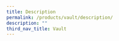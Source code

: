 ```yaml
---
title: Description
permalink: /products/vault/description/
description: ""
third_nav_title: Vault
---
```









